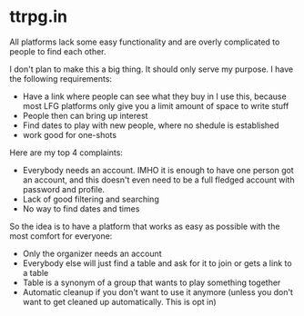 # ttrpg.in

All platforms lack some easy functionality and are overly complicated to people to find each other.

I don't plan to make this a big thing. It should only serve my purpose. I have the following requirements:

- Have a link where people can see what they buy in
  I use this, because most LFG platforms only give you a limit amount of space to write stuff
- People then can bring up interest
- Find dates to play with new people, where no shedule is established
- work good for one-shots

Here are my top 4 complaints:

- Everybody needs an account.
  IMHO it is enough to have one person got an account, and this doesn't even need to be a full fledged account with password and profile.
- Lack of good filtering and searching
- No way to find dates and times

So the idea is to have a platform that works as easy as possible with the most comfort for everyone:

- Only the organizer needs an account
- Everybody else will just find a table and ask for it to join or gets a link to a table
- Table is a synonym of a group that wants to play something together
- Automatic cleanup if you don't want to use it anymore (unless you don't want to get cleaned up automatically. This is opt in)
